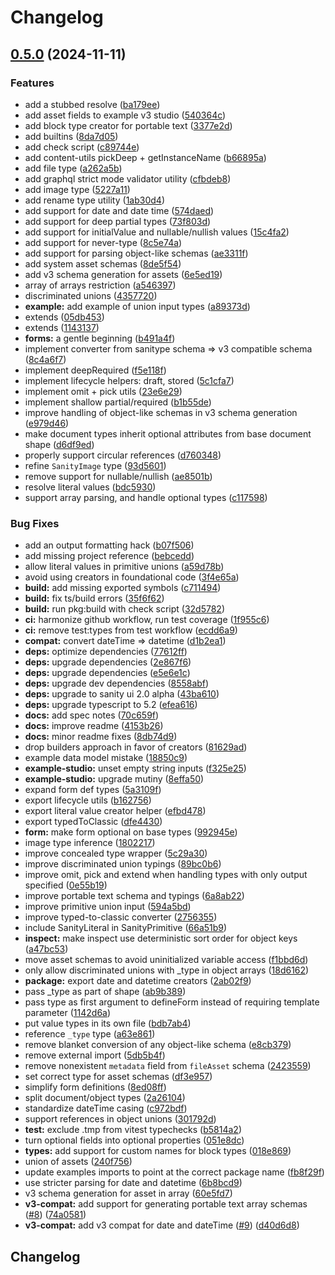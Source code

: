 # Changelog

## [0.5.0](https://github.com/sanity-io/sanitype/compare/sanitype-v0.4.0...sanitype-v0.5.0) (2024-11-11)


### Features

* add a stubbed resolve ([ba179ee](https://github.com/sanity-io/sanitype/commit/ba179eec25737c72927c4ce07c549140d91fea8c))
* add asset fields to example v3 studio ([540364c](https://github.com/sanity-io/sanitype/commit/540364c1a3c0c0639978af6816da13c2a3fd6016))
* add block type creator for portable text ([3377e2d](https://github.com/sanity-io/sanitype/commit/3377e2d59c068179599704f34a8b6c5b3b1ff9c5))
* add builtins ([8da7d05](https://github.com/sanity-io/sanitype/commit/8da7d059facfd1d3cc2e7fac415a64730d6f4e13))
* add check script ([c89744e](https://github.com/sanity-io/sanitype/commit/c89744e57177319d4e2cbb4d3215b0c8eefaddd1))
* add content-utils pickDeep + getInstanceName ([b66895a](https://github.com/sanity-io/sanitype/commit/b66895a31c888b26074fd8eaeceb5171ffd19a86))
* add file type ([a262a5b](https://github.com/sanity-io/sanitype/commit/a262a5bc3205f240a7406861999988e69c7388ad))
* add graphql strict mode validator utility ([cfbdeb8](https://github.com/sanity-io/sanitype/commit/cfbdeb85163a421ceabe8a9a22aec9e632175d0c))
* add image type ([5227a11](https://github.com/sanity-io/sanitype/commit/5227a11e6e4f2bfa30d13ca61c74d14fc2b5e169))
* add rename type utility ([1ab30d4](https://github.com/sanity-io/sanitype/commit/1ab30d428dc803c9a6fda47f46e5892d803c8755))
* add support for date and date time ([574daed](https://github.com/sanity-io/sanitype/commit/574daedcecaf21fc255ab321333042e1392cbe30))
* add support for deep partial types ([73f803d](https://github.com/sanity-io/sanitype/commit/73f803d30149f35b7c02dba1d0188b07b0b03bc0))
* add support for initialValue and nullable/nullish values ([15c4fa2](https://github.com/sanity-io/sanitype/commit/15c4fa21a67afa701c42223b767786159fae44f4))
* add support for never-type ([8c5e74a](https://github.com/sanity-io/sanitype/commit/8c5e74a753bb0cbeb5bcf65b65adce1b40a499fa))
* add support for parsing object-like schemas ([ae3311f](https://github.com/sanity-io/sanitype/commit/ae3311f9ca7f0a30fd7ff9350db2c203ddfb3470))
* add system asset schemas ([8de5f54](https://github.com/sanity-io/sanitype/commit/8de5f543444f4524e0f5cc3fc8911871f010a702))
* add v3 schema generation for assets ([6e5ed19](https://github.com/sanity-io/sanitype/commit/6e5ed19c99765e3cbc21cdfe7143b2b373e174fb))
* array of arrays restriction ([a546397](https://github.com/sanity-io/sanitype/commit/a546397849fb10618753b2fc4474626840d477ce))
* discriminated unions ([4357720](https://github.com/sanity-io/sanitype/commit/4357720d45260d5dbd687dbd0e65a51fd66fe719))
* **example:** add example of union input types ([a89373d](https://github.com/sanity-io/sanitype/commit/a89373d302220d20f59bf91fdf92ed12c74d78f6))
* extends ([05db453](https://github.com/sanity-io/sanitype/commit/05db453d0e9ef21f42bfea75a4267da854706b49))
* extends ([1143137](https://github.com/sanity-io/sanitype/commit/114313798e9c6bf929122c92b2dbc97e58a6ba38))
* **forms:** a gentle beginning ([b491a4f](https://github.com/sanity-io/sanitype/commit/b491a4faddce5ed4d8a70564c9a490a17487ecd8))
* implement converter from sanitype schema =&gt; v3 compatible schema ([8c4a6f7](https://github.com/sanity-io/sanitype/commit/8c4a6f739c91021e1c832b64b498181c7096f7a3))
* implement deepRequired ([f5e118f](https://github.com/sanity-io/sanitype/commit/f5e118fc2b5b6aa14897100c308a05778fae83d9))
* implement lifecycle helpers: draft, stored ([5c1cfa7](https://github.com/sanity-io/sanitype/commit/5c1cfa73d91f42b701303e74c3d10ab5c66d8ba9))
* implement omit + pick utils ([23e6e29](https://github.com/sanity-io/sanitype/commit/23e6e29ec5f68b8c58b384088efd62bff1a4895a))
* implement shallow partial/required ([b1b55de](https://github.com/sanity-io/sanitype/commit/b1b55dec9d29732c1c5f939ff840b9337554d205))
* improve handling of object-like schemas in v3 schema generation ([e979d46](https://github.com/sanity-io/sanitype/commit/e979d465693c1bf0885905f4a0adaf92490e20f4))
* make document types inherit optional attributes from base document shape ([d6df9ed](https://github.com/sanity-io/sanitype/commit/d6df9ed3022a0537ca511a13f02a0ba419ac1bcf))
* properly support circular references ([d760348](https://github.com/sanity-io/sanitype/commit/d76034892241f92cc288111f58314a319d9702a2))
* refine `SanityImage` type ([93d5601](https://github.com/sanity-io/sanitype/commit/93d5601f93cea1ebc9259b1d886653bae3973436))
* remove support for nullable/nullish ([ae8501b](https://github.com/sanity-io/sanitype/commit/ae8501b2cea98fb54e28bd679bd640ec6972f20e))
* resolve literal values ([bdc5930](https://github.com/sanity-io/sanitype/commit/bdc5930ea29e3f121f54ede8a8ca96aed9d69aaa))
* support array parsing, and handle optional types ([c117598](https://github.com/sanity-io/sanitype/commit/c11759827211d7695059eb0e40d6aef5443878fc))


### Bug Fixes

* add an output formatting hack ([b07f506](https://github.com/sanity-io/sanitype/commit/b07f506be4a1d3ac92d6615cc418b68bda47c877))
* add missing project reference ([bebcedd](https://github.com/sanity-io/sanitype/commit/bebceddca03037dee732522759f24e98f14f4c88))
* allow literal values in primitive unions ([a59d78b](https://github.com/sanity-io/sanitype/commit/a59d78bd75e78b06f7b0f753ceec670f5e8a0807))
* avoid using creators in foundational code ([3f4e65a](https://github.com/sanity-io/sanitype/commit/3f4e65af990dc5d6286460d9471adb2564c8a90e))
* **build:** add missing exported symbols ([c711494](https://github.com/sanity-io/sanitype/commit/c711494177b9f31dee9d3b8db4551ab63b9deef7))
* **build:** fix ts/build errors ([35f6f62](https://github.com/sanity-io/sanitype/commit/35f6f62f4c221118c6816ffe76c4d98664886575))
* **build:** run pkg:build with check script ([32d5782](https://github.com/sanity-io/sanitype/commit/32d57828b1ca895112e0fb1f46149be68172a65d))
* **ci:** harmonize github workflow, run test coverage ([1f955c6](https://github.com/sanity-io/sanitype/commit/1f955c619625a2da5a637304ed7b7dd9ce9bf5c3))
* **ci:** remove test:types from test workflow ([ecdd6a9](https://github.com/sanity-io/sanitype/commit/ecdd6a9ed6fb9282562559de497541e8c2b330c6))
* **compat:** convert dateTime =&gt; datetime ([d1b2ea1](https://github.com/sanity-io/sanitype/commit/d1b2ea104063def4d7ebb83fa4d142e3f3e63f71))
* **deps:** optimize dependencies ([77612ff](https://github.com/sanity-io/sanitype/commit/77612fff270a34f37c33eaf86592113e978a4551))
* **deps:** upgrade dependencies ([2e867f6](https://github.com/sanity-io/sanitype/commit/2e867f6190e15dde122161f0c8a31b8aed5a6849))
* **deps:** upgrade dependencies ([e5e6e1c](https://github.com/sanity-io/sanitype/commit/e5e6e1ca02d8012b710ab13a962322b02c937bd6))
* **deps:** upgrade dev dependencies ([8558abf](https://github.com/sanity-io/sanitype/commit/8558abf8cce7950a09c83762da71ce85ce23a682))
* **deps:** upgrade to sanity ui 2.0 alpha ([43ba610](https://github.com/sanity-io/sanitype/commit/43ba6101903a1ae954e79b1ce9e35767b7eb544b))
* **deps:** upgrade typescript to 5.2 ([efea616](https://github.com/sanity-io/sanitype/commit/efea6169414e40831cd7511a0fdb27312018f817))
* **docs:** add spec notes ([70c659f](https://github.com/sanity-io/sanitype/commit/70c659f6c12e657881e1fd1b008491641cb64e8f))
* **docs:** improve readme ([4153b26](https://github.com/sanity-io/sanitype/commit/4153b26997e4950454e21eb2a2411cedc837ca04))
* **docs:** minor readme fixes ([8db74d9](https://github.com/sanity-io/sanitype/commit/8db74d9457a81eb1a222961af25e99e08998b7c7))
* drop builders approach in favor of creators ([81629ad](https://github.com/sanity-io/sanitype/commit/81629ad8a0cd6b14a760c90fb6e1d19d8e0b8572))
* example data model mistake ([18850c9](https://github.com/sanity-io/sanitype/commit/18850c96743caf52b81f7383a1182ebbd571f704))
* **example-studio:** unset empty string inputs ([f325e25](https://github.com/sanity-io/sanitype/commit/f325e25cf781c4412f8b6cdb36fc6267eeda479a))
* **example-studio:** upgrade mutiny ([8effa50](https://github.com/sanity-io/sanitype/commit/8effa50d595fd5231a1ba86455a56440b8723b76))
* expand form def types ([5a3109f](https://github.com/sanity-io/sanitype/commit/5a3109f398dd7737bd2b439cf8fbec93168589ee))
* export lifecycle utils ([b162756](https://github.com/sanity-io/sanitype/commit/b162756dd14449e9e3e97f21d83ca1e2f4c67017))
* export literal value creator helper ([efbd478](https://github.com/sanity-io/sanitype/commit/efbd478ba78e3a45dffeb9bf99a18fbcabe0449f))
* export typedToClassic ([dfe4430](https://github.com/sanity-io/sanitype/commit/dfe443043779cd47722efa18cd2f62cb4e340e2e))
* **form:** make form optional on base types ([992945e](https://github.com/sanity-io/sanitype/commit/992945ea5e8214958dd598b7af936fedd0fc3352))
* image type inference ([1802217](https://github.com/sanity-io/sanitype/commit/180221748ce6c030d183e9d524d951c465688598))
* improve concealed type wrapper ([5c29a30](https://github.com/sanity-io/sanitype/commit/5c29a30d6089aaa9433381e86542ed61977d794c))
* improve discriminated union typings ([89bc0b6](https://github.com/sanity-io/sanitype/commit/89bc0b6ae2264320781f67d81617490e17262fcc))
* improve omit, pick and extend when handling types with only output specified ([0e55b19](https://github.com/sanity-io/sanitype/commit/0e55b19f86efd87920e41a2381df5805e1f4ed5c))
* improve portable text schema and typings ([6a8ab22](https://github.com/sanity-io/sanitype/commit/6a8ab22b659df2d3f8d4c9718492389e420621ca))
* improve primitive union input ([594a5bd](https://github.com/sanity-io/sanitype/commit/594a5bde4e21dfcfb90132b5b977b0c51c1b505d))
* improve typed-to-classic converter ([2756355](https://github.com/sanity-io/sanitype/commit/275635555c6a8032e9a55fe265fdaada651d494f))
* include SanityLiteral in SanityPrimitive ([66a51b9](https://github.com/sanity-io/sanitype/commit/66a51b9ac3008335c15efba5ea07d9f31b8a5852))
* **inspect:** make inspect use deterministic sort order for object keys ([a47bc53](https://github.com/sanity-io/sanitype/commit/a47bc536680d1fbc07aaad2801150aa9bf4254d6))
* move asset schemas to avoid uninitialized variable access ([f1bbd6d](https://github.com/sanity-io/sanitype/commit/f1bbd6dc7668a14922f153da167a9aa7bebfb215))
* only allow discriminated unions with _type in object arrays ([18d6162](https://github.com/sanity-io/sanitype/commit/18d6162df252b64f32b5023166d51cef03339184))
* **package:** export date and datetime creators ([2ab02f9](https://github.com/sanity-io/sanitype/commit/2ab02f9baf6a125723a4bb70bbc940cb55b1a924))
* pass _type as part of shape ([ab9b389](https://github.com/sanity-io/sanitype/commit/ab9b389965098b150af496e8d99089dadd2c4024))
* pass type as first argument to defineForm instead of requiring template parameter ([1142d6a](https://github.com/sanity-io/sanitype/commit/1142d6a464021a948562fff194a2cef0a42c8e8e))
* put value types in its own file ([bdb7ab4](https://github.com/sanity-io/sanitype/commit/bdb7ab41b149b5f42b6202ab5fe4a3827c9084a6))
* reference `_type` type ([a63e861](https://github.com/sanity-io/sanitype/commit/a63e861ecfd038de312e5c969f7a832fbaeb27bc))
* remove blanket conversion of any object-like schema ([e8cb379](https://github.com/sanity-io/sanitype/commit/e8cb3798221dcac8f32eeca45e0da058e1fd3bd3))
* remove external import ([5db5b4f](https://github.com/sanity-io/sanitype/commit/5db5b4fd7592a5a48fc8ef123fd421f875c27a9c))
* remove nonexistent `metadata` field from `fileAsset` schema ([2423559](https://github.com/sanity-io/sanitype/commit/2423559e9d53bb7d3531ac7c7356dd10c16c21ed))
* set correct type for asset schemas ([df3e957](https://github.com/sanity-io/sanitype/commit/df3e95781e04070d5ba2d9fc72109acda553fc79))
* simplify form definitions ([8ed08ff](https://github.com/sanity-io/sanitype/commit/8ed08ff7e5b800ee5a0d308d61d8f0b761850890))
* split document/object types ([2a26104](https://github.com/sanity-io/sanitype/commit/2a26104825d8b7c23c4e559cbce7dcc6b8f9f6ac))
* standardize dateTime casing ([c972bdf](https://github.com/sanity-io/sanitype/commit/c972bdf21a9104aa37bd9ae6ce54df46c92f866b))
* support references in object unions ([301792d](https://github.com/sanity-io/sanitype/commit/301792d93c6f779c0f1acb7759f5ccfb84f01de5))
* **test:** exclude .tmp from vitest typechecks ([b5814a2](https://github.com/sanity-io/sanitype/commit/b5814a217dc4266a401f99eee4a739c9acb67cda))
* turn optional fields into optional properties ([051e8dc](https://github.com/sanity-io/sanitype/commit/051e8dcc3b30396189318ab931d38cd80fd8debf))
* **types:** add support for custom names for block types ([018e869](https://github.com/sanity-io/sanitype/commit/018e8697b792356aaabc334aa94d6379f906b3d5))
* union of assets ([240f756](https://github.com/sanity-io/sanitype/commit/240f756f0892ad1c3441a09997b3c24814c8a67e))
* update examples imports to point at the correct package name ([fb8f29f](https://github.com/sanity-io/sanitype/commit/fb8f29f17b663e1ddf9fd72efaa602938be4a3e5))
* use stricter parsing for date and datetime ([6b8bcd9](https://github.com/sanity-io/sanitype/commit/6b8bcd99af4d5e5fbeb3d1dab105e5f86963c028))
* v3 schema generation for asset in array ([60e5fd7](https://github.com/sanity-io/sanitype/commit/60e5fd7e7916bfed39614a8586b82d1edd050d9a))
* **v3-compat:** add support for generating portable text array schemas ([#8](https://github.com/sanity-io/sanitype/issues/8)) ([74a0581](https://github.com/sanity-io/sanitype/commit/74a0581c0cb99e8817fb3c8fc3dec7b740a9f324))
* **v3-compat:** add v3 compat for date and dateTime ([#9](https://github.com/sanity-io/sanitype/issues/9)) ([d40d6d8](https://github.com/sanity-io/sanitype/commit/d40d6d8f6d62b4635f1d40b9c27b166eee9cc8fd))

## Changelog
